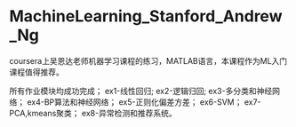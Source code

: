 # MachineLearning_Stanford_Andrew_Ng
coursera上吴恩达老师机器学习课程的练习，MATLAB语言，本课程作为ML入门课程值得推荐。

所有作业模块均成功完成；
ex1-线性回归;
ex2-逻辑归回;
ex3-多分类和神经网络；
ex4-BP算法和神经网络；
ex5-正则化偏差方差；
ex6-SVM；
ex7-PCA,kmeans聚类；
ex8-异常检测和推荐系统。

